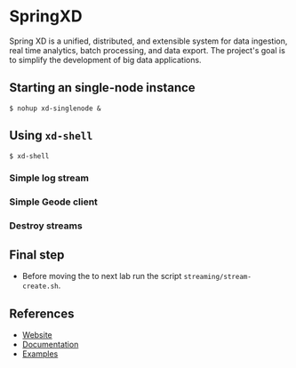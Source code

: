 # SpringXD

Spring XD is a unified, distributed, and extensible system for data ingestion, real time analytics, batch processing, and data export. The project's goal is to simplify the development of big data applications.

## Starting an single-node instance

```
$ nohup xd-singlenode &
```

## Using `xd-shell`

```
$ xd-shell
```

### Simple log stream

### Simple Geode client

### Destroy streams

## Final step

* Before moving the to next lab run the script `streaming/stream-create.sh`.


## References

* [Website](http://projects.spring.io/spring-xd/)
* [Documentation](http://docs.spring.io/spring-xd/docs/2.0.0.BUILD-SNAPSHOT/reference/html/)
* [Examples](https://github.com/spring-projects/spring-xd-samples)
